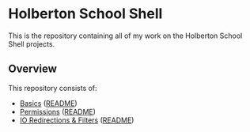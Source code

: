 # Holberton School Shell
This is the repository containing all of my work on the Holberton School Shell projects.

## Overview
This repository consists of:
- [Basics](basics) ([README](basics/README.md))
- [Permissions](permissions) ([README](permissions/README.md))
- [IO Redirections & Filters](io_redirections_and_filters) ([README](io_redirections_and_filters/README.md))

